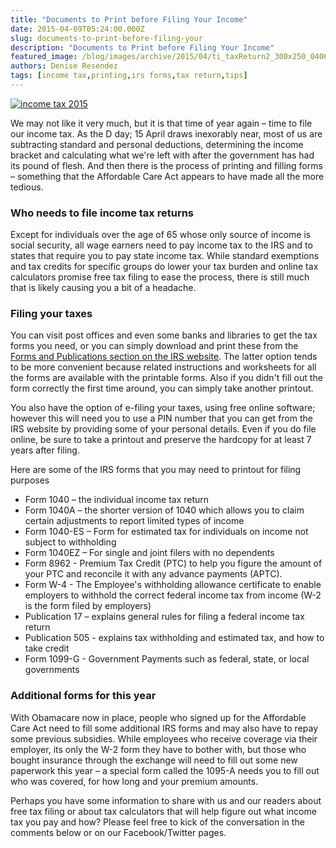 ```yaml
---
title: "Documents to Print before Filing Your Income"
date: 2015-04-09T05:24:00.000Z
slug: documents-to-print-before-filing-your
description: "Documents to Print before Filing Your Income"
featured_image: /blog/images/archive/2015/04/ti_taxReturn2_300x250_040615.jpg
authors: Denise Resendez
tags: [income tax,printing,irs forms,tax return,tips]
---
```


[![income tax 2015](/blog/images/archive/2015/04/ti_taxReturn2_300x250_040615.jpg "Documents to Print Before Filing Your Income ")](/blog/images/archive/2015/04/ti%5FtaxReturn2%5F300x250%5F040615.jpg)

We may not like it very much, but it is that time of year again – time to file our income tax. As the D day; 15 April draws inexorably near, most of us are subtracting standard and personal deductions, determining the income bracket and calculating what we're left with after the government has had its pound of flesh. And then there is the process of printing and filling forms – something that the Affordable Care Act appears to have made all the more tedious.

### Who needs to file income tax returns

Except for individuals over the age of 65 whose only source of income is social security, all wage earners need to pay income tax to the IRS and to states that require you to pay state income tax. While standard exemptions and tax credits for specific groups do lower your tax burden and online tax calculators promise free tax filing to ease the process, there is still much that is likely causing you a bit of a headache.

### Filing your taxes

You can visit post offices and even some banks and libraries to get the tax forms you need, or you can simply download and print these from the [Forms and Publications section on the IRS website](http://www.irs.gov/Forms-&-Pubs). The latter option tends to be more convenient because related instructions and worksheets for all the forms are available with the printable forms. Also if you didn't fill out the form correctly the first time around, you can simply take another printout.

You also have the option of e-filing your taxes, using free online software; however this will need you to use a PIN number that you can get from the IRS website by providing some of your personal details. Even if you do file online, be sure to take a printout and preserve the hardcopy for at least 7 years after filing.

Here are some of the IRS forms that you may need to printout for filing purposes

* Form 1040 – the individual income tax return
* Form 1040A – the shorter version of 1040 which allows you to claim certain adjustments to report limited types of income
* Form 1040-ES – Form for estimated tax for individuals on income not subject to withholding
* Form 1040EZ – For single and joint filers with no dependents
* Form 8962 - Premium Tax Credit (PTC) to help you figure the amount of your PTC and reconcile it with any advance payments (APTC).
* Form W-4 - The Employee's withholding allowance certificate to enable employers to withhold the correct federal income tax from income (W-2 is the form filed by employers)
* Publication 17 – explains general rules for filing a federal income tax return
* Publication 505 - explains tax withholding and estimated tax, and how to take credit
* Form 1099-G - Government Payments such as federal, state, or local governments

### Additional forms for this year

With Obamacare now in place, people who signed up for the Affordable Care Act need to fill some additional IRS forms and may also have to repay some previous subsidies. While employees who receive coverage via their employer, its only the W-2 form they have to bother with, but those who bought insurance through the exchange will need to fill out some new paperwork this year – a special form called the 1095-A needs you to fill out who was covered, for how long and your premium amounts.

Perhaps you have some information to share with us and our readers about free tax filing or about tax calculators that will help figure out what income tax you pay and how? Please feel free to kick of the conversation in the comments below or on our Facebook/Twitter pages.